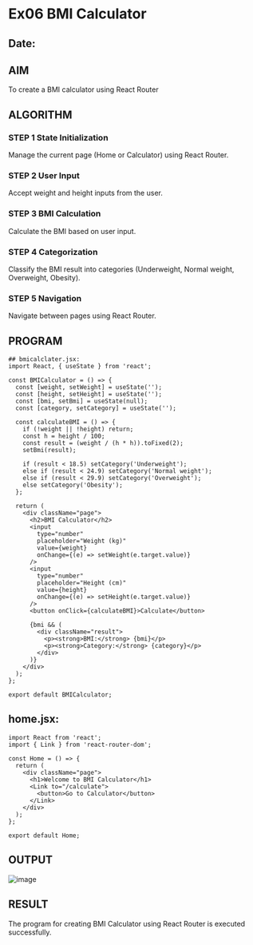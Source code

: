 # Ex06 BMI Calculator
## Date:

## AIM
To create a BMI calculator using React Router 

## ALGORITHM
### STEP 1 State Initialization
Manage the current page (Home or Calculator) using React Router.

### STEP 2 User Input
Accept weight and height inputs from the user.

### STEP 3 BMI Calculation
Calculate the BMI based on user input.

### STEP 4 Categorization
Classify the BMI result into categories (Underweight, Normal weight, Overweight, Obesity).

### STEP 5 Navigation
Navigate between pages using React Router.

## PROGRAM
```
## bmicalclater.jsx:
import React, { useState } from 'react';

const BMICalculator = () => {
  const [weight, setWeight] = useState('');
  const [height, setHeight] = useState('');
  const [bmi, setBmi] = useState(null);
  const [category, setCategory] = useState('');

  const calculateBMI = () => {
    if (!weight || !height) return;
    const h = height / 100;
    const result = (weight / (h * h)).toFixed(2);
    setBmi(result);

    if (result < 18.5) setCategory('Underweight');
    else if (result < 24.9) setCategory('Normal weight');
    else if (result < 29.9) setCategory('Overweight');
    else setCategory('Obesity');
  };

  return (
    <div className="page">
      <h2>BMI Calculator</h2>
      <input
        type="number"
        placeholder="Weight (kg)"
        value={weight}
        onChange={(e) => setWeight(e.target.value)}
      />
      <input
        type="number"
        placeholder="Height (cm)"
        value={height}
        onChange={(e) => setHeight(e.target.value)}
      />
      <button onClick={calculateBMI}>Calculate</button>

      {bmi && (
        <div className="result">
          <p><strong>BMI:</strong> {bmi}</p>
          <p><strong>Category:</strong> {category}</p>
        </div>
      )}
    </div>
  );
};

export default BMICalculator;

```
## home.jsx:
```
import React from 'react';
import { Link } from 'react-router-dom';

const Home = () => {
  return (
    <div className="page">
      <h1>Welcome to BMI Calculator</h1>
      <Link to="/calculate">
        <button>Go to Calculator</button>
      </Link>
    </div>
  );
};

export default Home;
```

## OUTPUT
![image](https://github.com/user-attachments/assets/36d4a06a-c36e-41fe-a17a-5cabfd25f054)


## RESULT
The program for creating BMI Calculator using React Router is executed successfully.
